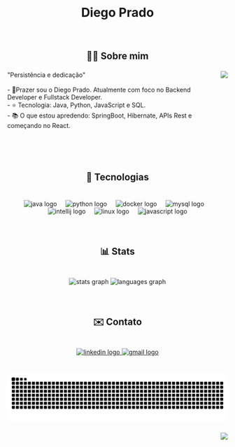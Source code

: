 <br clear="both">

<h1 align="center">Diego Prado</h1>

###

<br clear="both">

<h2 align="center">🙋‍♂️ Sobre mim</h2>

###

<img align="right" height="200" src="https://media0.giphy.com/media/v1.Y2lkPTc5MGI3NjExaXlybHc4aDhoMmVnZHJzbHpkdWNiZng1cTFnOG13Nm9naDVhbjZ1ayZlcD12MV9pbnRlcm5hbF9naWZfYnlfaWQmY3Q9Zw/GghGKaZ8JeHJx0apQC/giphy.gif"  />

###

<p align="left">"Persistência e dedicação"<br><br>- 👤Prazer sou o Diego Prado. Atualmente com foco no Backend Developer e Fullstack Developer.<br>- ⭐ Tecnologia: Java, Python, JavaScript e SQL.<br>- 📚 O que estou apredendo: SpringBoot, Hibernate, APIs Rest e começando no React.</p>

###

<br clear="both">

<h2 align="center">🤖 Tecnologias</h2>

###

<br clear="both">

<div align="center">
  <img src="https://skillicons.dev/icons?i=java" height="40" alt="java logo"  />
  <img width="12" />
  <img src="https://img.shields.io/badge/Python-3776AB?logo=python&logoColor=white&style=for-the-badge" height="40" alt="python logo"  />
  <img width="12" />
  <img src="https://img.shields.io/badge/Docker-2496ED?logo=docker&logoColor=white&style=for-the-badge" height="40" alt="docker logo"  />
  <img width="12" />
  <img src="https://img.shields.io/badge/MySQL-4479A1?logo=mysql&logoColor=white&style=for-the-badge" height="40" alt="mysql logo"  />
  <img width="12" />
  <img src="https://img.shields.io/badge/IntelliJ IDEA-007EFF?logo=intellijidea&logoColor=white&style=for-the-badge" height="40" alt="intellij logo"  />
  <img width="12" />
  <img src="https://img.shields.io/badge/Linux-FCC624?logo=linux&logoColor=black&style=for-the-badge" height="40" alt="linux logo"  />
  <img width="12" />
  <img src="https://img.shields.io/badge/JavaScript-F7DF1E?logo=javascript&logoColor=black&style=for-the-badge" height="40" alt="javascript logo"  />
</div>

###

<br clear="both">

<h2 align="center">📊 Stats</h2>

###

<br clear="both">

<div align="center">
  <img src="https://github-readme-stats.vercel.app/api?username=Pradixx&hide_title=false&hide_rank=false&show_icons=true&include_all_commits=true&count_private=true&disable_animations=false&theme=panda&locale=en&hide_border=true&order=1" height="200" alt="stats graph"  />
  <img src="https://github-readme-stats.vercel.app/api/top-langs?username=Pradixx&locale=en&hide_title=false&layout=compact&card_width=320&langs_count=5&theme=panda&hide_border=true&order=2" height="200" alt="languages graph"  />
</div>

###

<br clear="both">

<h2 align="center">✉️ Contato</h2>

###

<br clear="both">

<div align="center">
  <a href="https://www.linkedin.com/in/diego-prado-dev/" target="_blank">
    <img src="https://img.shields.io/static/v1?message=LinkedIn&logo=linkedin&label=&color=0077B5&logoColor=white&labelColor=&style=flat" height="40" alt="linkedin logo"  />
  </a>
  <a href="dieguittosilva09@gmail.com" target="_blank">
    <img src="https://img.shields.io/static/v1?message=Gmail&logo=gmail&label=&color=D14836&logoColor=white&labelColor=&style=flat" height="40" alt="gmail logo"  />
  </a>
</div>

###

<br clear="both">

<img src="https://raw.githubusercontent.com/Pradixx/Pradixx/output/snake.svg" alt="Snake animation" />

###

<img align="right" src="https://visitor-badge.laobi.icu/badge?page_id=Pradixx.Pradixx&"  />

###
